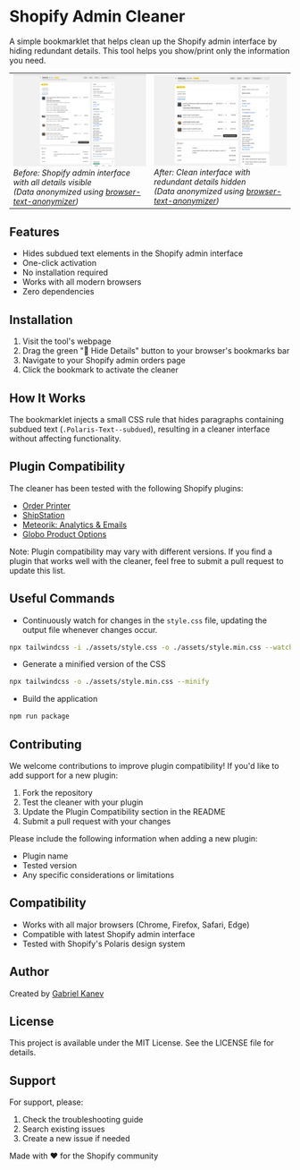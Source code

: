 # Shopify Admin Cleaner 

A simple bookmarklet that helps clean up the Shopify admin interface by hiding redundant details. This tool helps you show/print only the information you need.

<table>
  <tr>
    <td width="45%">
      <img src=".github/img/before.png" width="100%" alt="Before: Shopify admin interface with all details visible (data anonymized)"/>
      <em>Before: Shopify admin interface with all details visible<br>(Data anonymized using <a href="https://github.com/MrGKanev/browser-text-anonymizer">browser-text-anonymizer</a>)</em>
    </td>
    <td width="45%">
      <img src=".github/img/after.png" width="100%" alt="After: Clean interface with redundant details hidden (data anonymized)"/>
      <em>After: Clean interface with redundant details hidden<br>(Data anonymized using <a href="https://github.com/MrGKanev/browser-text-anonymizer">browser-text-anonymizer</a>)</em>
    </td>
  </tr>
</table>

## Features

- Hides subdued text elements in the Shopify admin interface
- One-click activation
- No installation required
- Works with all modern browsers
- Zero dependencies

## Installation

1. Visit the tool's webpage
2. Drag the green "🧹 Hide Details" button to your browser's bookmarks bar
3. Navigate to your Shopify admin orders page
4. Click the bookmark to activate the cleaner

## How It Works

The bookmarklet injects a small CSS rule that hides paragraphs containing subdued text (`.Polaris-Text--subdued`), resulting in a cleaner interface without affecting functionality.

## Plugin Compatibility

The cleaner has been tested with the following Shopify plugins:

- [Order Printer](https://apps.shopify.com/order-printer)
- [ShipStation](https://apps.shopify.com/shipstation)
- [Meteorik: Analytics & Emails](https://apps.shopify.com/metorik)
- [Globo Product Options](https://apps.shopify.com/product-options-pro)


Note: Plugin compatibility may vary with different versions. If you find a plugin that works well with the cleaner, feel free to submit a pull request to update this list.

## Useful Commands

- Continuously watch for changes in the `style.css` file, updating the output file whenever changes occur.

```bash
npx tailwindcss -i ./assets/style.css -o ./assets/style.min.css --watch
```

- Generate a minified version of the CSS

```bash
npx tailwindcss -o ./assets/style.min.css --minify 
```

- Build the application

```bash
npm run package
```

## Contributing

We welcome contributions to improve plugin compatibility! If you'd like to add support for a new plugin:

1. Fork the repository
2. Test the cleaner with your plugin
3. Update the Plugin Compatibility section in the README
4. Submit a pull request with your changes

Please include the following information when adding a new plugin:

- Plugin name
- Tested version
- Any specific considerations or limitations

## Compatibility

- Works with all major browsers (Chrome, Firefox, Safari, Edge)
- Compatible with latest Shopify admin interface
- Tested with Shopify's Polaris design system

## Author

Created by [Gabriel Kanev](https://gkanev.com)

## License

This project is available under the MIT License. See the LICENSE file for details.

## Support

For support, please:

1. Check the troubleshooting guide
2. Search existing issues
3. Create a new issue if needed

Made with ❤️ for the Shopify community
